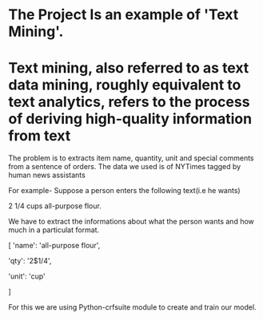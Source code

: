 # The Project Is an example of 'Text Mining'.
# Text mining, also referred to as text data mining, roughly equivalent to text analytics, refers to the process of deriving high-quality information from text

The problem is to extracts item name, quantity, unit and special comments from a sentence of orders.
The data we used is of NYTimes tagged by human news assistants

For example-
Suppose a person enters the following text(i.e he wants)

2 1/4 cups all-purpose flour.

We have to extract the informations about what the person wants and how much in a particulat format.

[
'name': 'all-purpose flour',

'qty': '2$1/4',

'unit': 'cup'
  
]

For this we are using Python-crfsuite module to create and train our model.  
